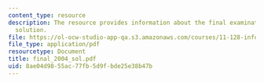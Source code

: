 ```yaml
---
content_type: resource
description: The resource provides information about the final examination and its
  solution.
file: https://ol-ocw-studio-app-qa.s3.amazonaws.com/courses/11-128-information-technology-and-the-labor-market-spring-2005/8ae04d9855ac77fb5d9fbde25e38b47b_final_2004_sol.pdf
file_type: application/pdf
resourcetype: Document
title: final_2004_sol.pdf
uid: 8ae04d98-55ac-77fb-5d9f-bde25e38b47b
---
```

